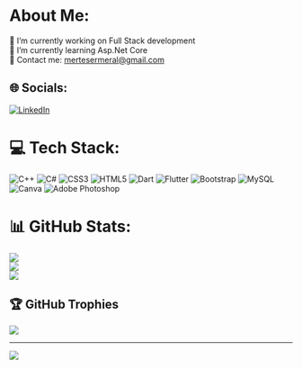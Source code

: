 # About Me:
🔭 I’m currently working on Full Stack development<br>🌱 I’m currently learning Asp.Net Core <br>📨 Contact me: mertesermeral@gmail.com<br>


## 🌐 Socials:
 [![LinkedIn](https://img.shields.io/badge/LinkedIn-%230077B5.svg?logo=linkedin&logoColor=white)](https://linkedin.com/in/mertesermeral)

# 💻 Tech Stack:
![C++](https://img.shields.io/badge/c++-%2300599C.svg?style=flat&logo=c%2B%2B&logoColor=white) ![C#](https://img.shields.io/badge/c%23-%23239120.svg?style=flat&logo=c-sharp&logoColor=white) ![CSS3](https://img.shields.io/badge/css3-%231572B6.svg?style=flat&logo=css3&logoColor=white) ![HTML5](https://img.shields.io/badge/html5-%23E34F26.svg?style=flat&logo=html5&logoColor=white) ![Dart](https://img.shields.io/badge/dart-%230175C2.svg?style=flat&logo=dart&logoColor=white) ![Flutter](https://img.shields.io/badge/Flutter-%2302569B.svg?style=flat&logo=Flutter&logoColor=white) ![Bootstrap](https://img.shields.io/badge/bootstrap-%23563D7C.svg?style=flat&logo=bootstrap&logoColor=white) ![MySQL](https://img.shields.io/badge/mysql-%2300f.svg?style=flat&logo=mysql&logoColor=white) ![Canva](https://img.shields.io/badge/Canva-%2300C4CC.svg?style=flat&logo=Canva&logoColor=white) ![Adobe Photoshop](https://img.shields.io/badge/adobephotoshop-%2331A8FF.svg?style=flat&logo=adobephotoshop&logoColor=white)
# 📊 GitHub Stats:
![](https://github-readme-stats.vercel.app/api?username=mertesermeral&theme=dark&hide_border=false&include_all_commits=false&count_private=false)<br/>
![](https://github-readme-streak-stats.herokuapp.com/?user=mertesermeral&theme=midnight-purple&hide_border=true)<br/>
![](https://github-readme-stats.vercel.app/api/top-langs/?username=mertesermeral&theme=dark&hide_border=false&include_all_commits=false&count_private=false&layout=compact)

## 🏆 GitHub Trophies
![](https://github-profile-trophy.vercel.app/?username=mertesermeral&theme=radical&no-frame=true&no-bg=false&margin-w=4)

---
[![](https://visitcount.itsvg.in/api?id=mertesermeral&icon=2&color=11)](https://visitcount.itsvg.in)

<!-- Proudly created with GPRM ( https://gprm.itsvg.in ) -->

